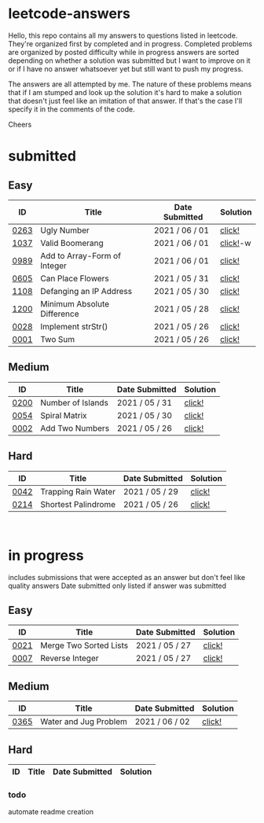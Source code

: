 # leetcode-answers
Hello, this repo contains all my answers to questions listed in leetcode. They're organized first by completed and in progress. Completed problems are organized by posted difficulty while in progress answers are sorted depending on whether a solution was submitted but I want to improve on it or if I have no answer whatsoever yet but still want to push my progress.

The answers are all attempted by me. The nature of these problems means that if I am stumped and look up the solution it's hard to make a solution that doesn't just feel like an imitation of that answer. If that's the case I'll specify it in the comments of the code.

Cheers
<br>
# submitted
## Easy
| ID | Title | Date Submitted | Solution |
| ---- | -------------------- | ---------- | ------- |
| [0263](https://leetcode.com/problems/ugly-number/) | Ugly Number | 2021 / 06 / 01 | [click!](https://github.com/mar10outof10/leetcode-solutions/blob/main/completed/easy/1037-ugly-number.js)
| [1037](https://leetcode.com/problems/valid-boomerang/) | Valid Boomerang | 2021 / 06 / 01 | [click!](https://github.com/mar10outof10/leetcode-solutions/blob/main/completed/easy/1037-valid-boomerang.js)-w
| [0989](https://leetcode.com/problems/add-to-array-form-of-integer/) | Add to Array-Form of Integer | 2021 / 06 / 01 | [click!](https://github.com/mar10outof10/leetcode-solutions/blob/main/completed/easy/0989-add-to-array-form-of-integer.js)
| [0605](https://leetcode.com/problems/can-place-flowers/) | Can Place Flowers | 2021 / 05 / 31 | [click!](https://github.com/mar10outof10/leetcode-solutions/blob/main/completed/easy/0605-can-place-flowers.js)
| [1108](https://leetcode.com/problems/defanging-an-ip-address/) | Defanging an IP Address | 2021 / 05 / 30 | [click!](https://github.com/mar10outof10/leetcode-solutions/blob/main/completed/easy/1108-defanging-an-ip-address.js)
| [1200](https://leetcode.com/problems/minimum-absolute-difference/) | Minimum Absolute Difference | 2021 / 05 / 28 | [click!](https://github.com/mar10outof10/leetcode-solutions/blob/main/completed/easy/1200-minimum-absolute-difference.js)
| [0028](https://leetcode.com/problems/implement-strstr/) | Implement strStr() | 2021 / 05 / 26 | [click!](https://github.com/mar10outof10/leetcode-solutions/blob/main/completed/easy/0028-implement-strStr.js)
| [0001](https://leetcode.com/problems/two-sum/) | Two Sum | 2021 / 05 / 26 | [click!](https://github.com/mar10outof10/leetcode-solutions/blob/main/completed/easy/0001-two-sum.js)
## Medium
| ID | Title | Date Submitted | Solution |
| ---- | -------------------- | ---------- | ------- |
| [0200](https://leetcode.com/problems/number-of-islands/) | Number of Islands | 2021 / 05 / 31 | [click!](https://github.com/mar10outof10/leetcode-solutions/blob/main/completed/medium/0200-number-of-islands.js)
| [0054](https://leetcode.com/problems/spiral-matrix/) | Spiral Matrix | 2021 / 05 / 30 | [click!](https://github.com/mar10outof10/leetcode-solutions/blob/main/completed/medium/0054-spiral-matrix.js)
| [0002](https://leetcode.com/problems/add-two-numbers/) | Add Two Numbers | 2021 / 05 / 26 | [click!](https://github.com/mar10outof10/leetcode-solutions/blob/main/completed/medium/0002-add-two-numbers.js)
## Hard
| ID | Title | Date Submitted | Solution |
| ---- | -------------------- | ---------- | ------- |
| [0042](https://leetcode.com/problems/trapping-rain-water/) | Trapping Rain Water | 2021 / 05 / 29 | [click!](https://github.com/mar10outof10/leetcode-solutions/blob/main/completed/hard/0042-trapping-rain-water.js)
| [0214](https://leetcode.com/problems/shortest-palindrome/) | Shortest Palindrome | 2021 / 05 / 26 | [click!](https://github.com/mar10outof10/leetcode-solutions/blob/main/completed/hard/0214-shortest-palindrome.js)
<br>

# in progress
includes submissions that were accepted as an answer but don't feel like quality answers
Date submitted only listed if answer was submitted

## Easy
| ID | Title | Date Submitted | Solution |
| ---- | -------------------- | ---------- | ------- |
| [0021](https://leetcode.com/problems/merge-two-sorted-lists/) | Merge Two Sorted Lists | 2021 / 05 / 27 | [click!](https://github.com/mar10outof10/leetcode-solutions/blob/main/in-progress/accepted-but-improvable/0021-merge-two-sorted-lists.js)
| [0007](https://leetcode.com/problems/reverse-integer/) | Reverse Integer | 2021 / 05 / 27 | [click!](https://github.com/mar10outof10/leetcode-solutions/blob/main/in-progress/accepted-but-improvable/0007-reverse-integer.js)
## Medium
| ID | Title | Date Submitted | Solution |
| ---- | -------------------- | ---------- | ------- |
| [0365](https://leetcode.com/problems/water-and-jug-problem/) | Water and Jug Problem | 2021 / 06 / 02 | [click!](https://github.com/mar10outof10/leetcode-solutions/blob/main/in-progress/accepted-but-improvable/0365-water-and-jug-problem.js)
## Hard
| ID | Title | Date Submitted | Solution |
| ---- | -------------------- | ---------- | ------- |


### todo
automate readme creation
